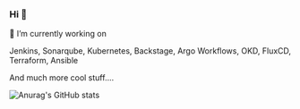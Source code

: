 ### Hi 👋


🔭 I’m currently working on

Jenkins, Sonarqube, Kubernetes, Backstage, Argo Workflows, OKD, FluxCD, Terraform, Ansible

And much more cool stuff....

<!--
**jonesbusy/jonesbusy** is a ✨ _special_ ✨ repository because its `README.md` (this file) appears on your GitHub profile.

Here are some ideas to get you started:

- 🔭 I’m currently working on ...
- 🌱 I’m currently learning ...
- 👯 I’m looking to collaborate on ...
- 🤔 I’m looking for help with ...
- 💬 Ask me about ...
- 📫 How to reach me: ...
- 😄 Pronouns: ...
- ⚡ Fun fact: ...
-->

![Anurag's GitHub stats](https://github-readme-stats.vercel.app/api?username=jonesbusy&count_private=true&hide=stars&show_icons=true&theme=cobalt)
